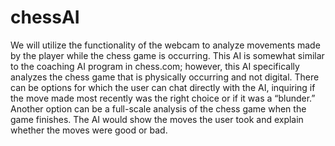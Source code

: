# chessAI
We will utilize the functionality of the webcam to analyze movements made by the player while the chess game is occurring. This AI is somewhat similar to the coaching AI program in chess.com; however, this AI specifically analyzes the chess game that is physically occurring and not digital. There can be options for which the user can chat directly with the AI, inquiring if the move made most recently was the right choice or if it was a “blunder.” Another option can be a full-scale analysis of the chess game when the game finishes. The AI would show the moves the user took and explain whether the moves were good or bad.
